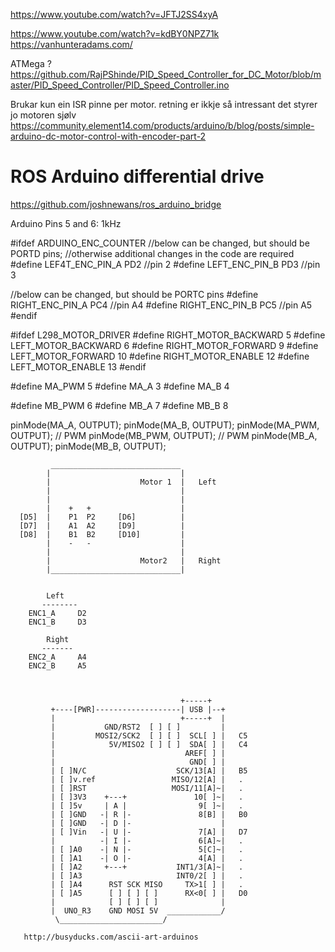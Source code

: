 

https://www.youtube.com/watch?v=JFTJ2SS4xyA


https://www.youtube.com/watch?v=kdBY0NPZ71k
https://vanhunteradams.com/





ATMega ? 
https://github.com/RajPShinde/PID_Speed_Controller_for_DC_Motor/blob/master/PID_Speed_Controller/PID_Speed_Controller.ino


Brukar kun ein ISR pinne per motor. retning er ikkje så intressant det styrer jo motoren sjølv
https://community.element14.com/products/arduino/b/blog/posts/simple-arduino-dc-motor-control-with-encoder-part-2



# ROS Arduino differential drive
https://github.com/joshnewans/ros_arduino_bridge


Arduino Pins 5 and 6: 1kHz

#ifdef ARDUINO_ENC_COUNTER
  //below can be changed, but should be PORTD pins; 
  //otherwise additional changes in the code are required
  #define LEF4T_ENC_PIN_A PD2  //pin 2
  #define LEFT_ENC_PIN_B PD3  //pin 3
  
  //below can be changed, but should be PORTC pins
  #define RIGHT_ENC_PIN_A PC4  //pin A4
  #define RIGHT_ENC_PIN_B PC5   //pin A5
#endif



#ifdef L298_MOTOR_DRIVER
  #define RIGHT_MOTOR_BACKWARD 5
  #define LEFT_MOTOR_BACKWARD  6
  #define RIGHT_MOTOR_FORWARD  9
  #define LEFT_MOTOR_FORWARD   10
  #define RIGHT_MOTOR_ENABLE 12
  #define LEFT_MOTOR_ENABLE 13
#endif






#define MA_PWM 5
#define MA_A 3
#define MA_B 4

#define MB_PWM 6
#define MB_A 7
#define MB_B 8

  pinMode(MA_A,   OUTPUT);
  pinMode(MA_B,   OUTPUT);
  pinMode(MA_PWM, OUTPUT); // PWM
  pinMode(MB_PWM, OUTPUT); // PWM
  pinMode(MB_A,   OUTPUT);
  pinMode(MB_B,   OUTPUT);

```
         _____________________________
        |                             |
        |                    Motor 1  |   Left
        |                             |
        |                             |
        |    +   +                    |
  [D5]  |    P1  P2     [D6]          |
  [D7]  |    A1  A2     [D9]          |
  [D8]  |    B1  B2     [D10]         |
        |    -   -                    |
        |                             |
        |                    Motor2   |   Right
        |_____________________________|


        Left
       --------
	ENC1_A     D2
	ENC1_B     D3

        Right
       -------
	ENC2_A     A4
	ENC2_B     A5


 
                                      +-----+
         +----[PWR]-------------------| USB |--+
         |                            +-----+  |
         |           GND/RST2  [ ] [ ]         |
         |         MOSI2/SCK2  [ ] [ ]  SCL[ ] |   C5
         |            5V/MISO2 [ ] [ ]  SDA[ ] |   C4
         |                             AREF[ ] |
         |                              GND[ ] |
         | [ ]N/C                    SCK/13[A] |   B5
         | [ ]v.ref                 MISO/12[A] |   .
         | [ ]RST                   MOSI/11[A]~|   .
         | [ ]3V3    +---+               10[ ]~|   .
         | [ ]5v     | A |                9[ ]~|   .
         | [ ]GND   -| R |-               8[B] |   B0
         | [ ]GND   -| D |-                    |
         | [ ]Vin   -| U |-               7[A] |   D7
         |          -| I |-               6[A]~|   .
         | [ ]A0    -| N |-               5[C]~|   .
         | [ ]A1    -| O |-               4[A] |   .
         | [ ]A2     +---+           INT1/3[A]~|   .
         | [ ]A3                     INT0/2[ ] |   .
         | [ ]A4      RST SCK MISO     TX>1[ ] |   .
         | [ ]A5      [ ] [ ] [ ]      RX<0[ ] |   D0
         |            [ ] [ ] [ ]              |
         |  UNO_R3    GND MOSI 5V  ____________/
          \_______________________/
   
   http://busyducks.com/ascii-art-arduinos

```
 